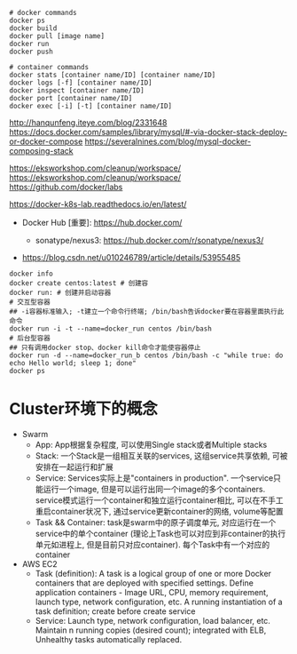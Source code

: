 
```shell
# docker commands
docker ps
docker build
docker pull [image name]
docker run
docker push

# container commands
docker stats [container name/ID] [container name/ID]
docker logs [-f] [container name/ID]
docker inspect [container name/ID]
docker port [container name/ID]
docker exec [-i] [-t] [container name/ID]
```



http://hanqunfeng.iteye.com/blog/2331648
https://docs.docker.com/samples/library/mysql/#-via-docker-stack-deploy-or-docker-compose
https://severalnines.com/blog/mysql-docker-composing-stack




https://eksworkshop.com/cleanup/workspace/
https://eksworkshop.com/cleanup/workspace/
https://github.com/docker/labs

https://docker-k8s-lab.readthedocs.io/en/latest/

- Docker Hub [重要]: https://hub.docker.com/
  - sonatype/nexus3: https://hub.docker.com/r/sonatype/nexus3/



- https://blog.csdn.net/u010246789/article/details/53955485

```shell
docker info
docker create centos:latest # 创建容
docker run: # 创建并启动容器
# 交互型容器
## -i容器标准输入; -t建立一个命令行终端; /bin/bash告诉docker要在容器里面执行此命令
docker run -i -t --name=docker_run centos /bin/bash
# 后台型容器
## 只有调用docker stop、docker kill命令才能使容器停止
docker run -d --name=docker_run_b centos /bin/bash -c "while true: do echo Hello world; sleep 1; done"
docker ps
```


# Cluster环境下的概念

- Swarm
  - App: App根据复杂程度, 可以使用Single stack或者Multiple stacks
  - Stack: 一个Stack是一组相互关联的services, 这组service共享依赖, 可被安排在一起运行和扩展
  - Service: Services实际上是"containers in production". 一个service只能运行一个image, 但是可以运行出同一个image的多个containers. service模式运行一个container和独立运行container相比, 可以在不手工重启container状况下, 通过service更新container的网络, volume等配置
  - Task && Container: task是swarm中的原子调度单元, 对应运行在一个service中的单个container (理论上Task也可以对应到非container的执行单元如进程上, 但是目前只对应container). 每个Task中有一个对应的container
- AWS EC2
  - Task (definition): A task is a logical group of one or more Docker containers that are deployed with specified settings. Define application containers - Image URL, CPU, memory requirement, launch type, network configuration, etc. A running instantiation of a task definition; create before create service
  - Service: Launch type, network configuration, load balancer, etc. Maintain n running copies (desired count); integrated with ELB, Unhealthy tasks automatically replaced.
